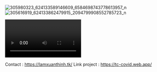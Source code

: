 ![305980323_624133589146609_6584698743778613957_n](https://user-images.githubusercontent.com/94306642/209430159-700f8a4b-3299-4cb6-8715-e9479adad984.JPG)
![305616919_624133862479915_2094799908552785723_n](https://user-images.githubusercontent.com/94306642/209430180-85376faa-c33e-49f1-ae26-980c4974d9f8.JPG)

<video controls width="250">

    <source src="https://youtu.be/bSYHXpQEa78"
            type="video/webm">

    <source src="https://youtu.be/bSYHXpQEa78"
            type="video/mp4">
</video>


Contact : https://lamxuanthinh.tk/
Link project : https://tc-covid.web.app/
